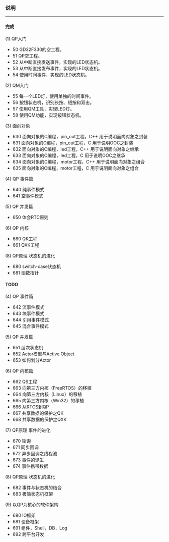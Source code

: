 ### 说明
-------
#### 完成
(1) QP入门
+ 50 GD32F330的空工程。
+ 51 QP空工程。
+ 52 从中断直接发送事件，实现的LED状态机。
+ 53 从中断直接发布事件，实现的LED状态机。
+ 54 使用时间事件，实现的LED状态机。

(2) QM入门
+ 55 每一个LED灯，使用单独的时间事件。
+ 56 按钮状态机，识别长按、短按和双击。
+ 57 使用QM工具，实现LED灯。
+ 58 使用QM功能，实现按钮状态机。

(3) 面向对象
+ 630 面向对象的C编程，pin_out工程，C++
    用于说明面向对象之封装
+ 631 面向对象的C编程，pin_out工程，C
    用于说明OOC之封装
+ 632 面向对象的C编程，led工程，C++
    用于说明面向对象之继承
+ 633 面向对象的C编程，led工程，C
    用于说明OOC之继承
+ 634 面向对象的C编程，motor工程，C++
    用于说明面向对象之组合
+ 635 面向对象的C编程，motor工程，C
    用于说明面向对象之组合

(4) QP 事件篇
+ 640 纯事件模式
+ 641 空事件模式

(5) QP 并发篇
+ 650 体会RTC原则

(6) QP 内核
+ 660 QK工程
+ 661 QXK工程

(8) QP原理 状态机的进化
+ 680 switch-case状态机
+ 681 函数指针

#### TODO
(4) QP 事件篇
+ 642 流事件模式
+ 643 块事件模式
+ 644 引用事件模式
+ 645 混合事件模式

(5) QP 并发篇
+ 651 层次状态机
+ 652 Actor模型与Active Object
+ 653 如何划分Actor

(6) QP 内核篇
+ 662 QS工程
+ 663 向第三方内核（FreeRTOS）的移植
+ 664 向第三方内核（Linux）的移植
+ 665 向第三方内核（Win32）的移植
+ 666 从RTOS到QP
+ 667 共享数据的保护之QK
+ 668 共享数据的保护之QXK

(7) QP原理 事件的进化
+ 670 轮询
+ 671 同步回调
+ 672 异步回调之线程池
+ 673 事件的诞生
+ 674 事件携带数据

(8) QP原理 状态机的进化
+ 682 事件与状态机的结合
+ 683 极简状态机框架

(9) 以QP为核心的软件架构
+ 680 IO框架
+ 681 设备框架
+ 691 组件，Shell，DB，Log
+ 692 跨平台开发

